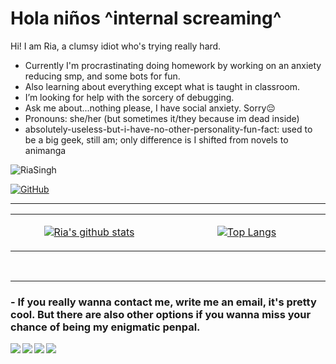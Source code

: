 <!--
**riasingh12/riasingh12** is a ✨ _special_ ✨ repository because its `README.md` (this file) appears on your GitHub profile.-->

# Hola niños ^internal screaming^
Hi! I am Ria, a clumsy idiot who's trying really hard.
- Currently I'm procrastinating doing homework by working on an anxiety reducing smp, and some bots for fun.
-  Also learning about everything except what is taught in classroom.
-  I’m looking for help with the sorcery of debugging.
-  Ask me about...nothing please, I have social anxiety. Sorry😔
-  Pronouns: she/her (but sometimes it/they because im dead inside)
-  absolutely-useless-but-i-have-no-other-personality-fun-fact: used to be a big geek, still am; only difference is I shifted from novels to animanga


<img src="https://komarev.com/ghpvc/?username=riasingh12&style=flat-square" alt="RiaSingh" /><br>

[![GitHub](https://img.shields.io/badge/dynamic/json?logo=github&label=GitHub+Followers&labelColor=282c34&color=181717&query=%24.data.totalSubs&url=https%3A%2F%2Fapi.spencerwoo.com%2Fsubstats%2F%3Fsource%3Dgithub%26queryKey%3Driasingh12&longCache=true&theme=vue-dark)](https://github.com/riasingh12) <br> <hr>


<table>
<tbody>

<tr>
<td align="center" width="20%">
<span><b><center></center></b></span> 
  
[![Ria's github stats](https://github-readme-stats.vercel.app/api?username=riasingh12&hide=issues&show_icons=true&include_all_commits=true&theme=vue-dark)](https://github.com/riasingh12)

</td>

<td align="center" width="20%">
<span><b><center></center></b></span> 
  
[![Top Langs](https://github-readme-stats.vercel.app/api/top-langs/?username=riasingh12&layout=compact&theme=vue-dark)](https://github.com/riasingh12)

</td>
</tr></tbody></table>
<br><hr>

### - If you really wanna contact me, write me an email, it's pretty cool. But there are also other options if you wanna miss your chance of being my enigmatic penpal.

[<img align="left" src="https://img.icons8.com/fluent/48/000000/gmail.png"/>][email]
[<img align="left" src="https://img.icons8.com/fluent/48/000000/instagram-new.png"/>][instagram]
[<img align="left" src="https://img.icons8.com/fluent/48/000000/discord.png"/>][discord]
[<img align="left" src="https://img.icons8.com/fluent/48/000000/linkedin.png"/>][discord]

[email]: https://riasingh.rs12@gmail.com
[instagram]: https://www.instagram.com/bloody_pranksteen
[discord]: https://discord.bio/p/ratakittydoggo
[linkedin]: https://www.linkedin.com/in/ria-singh-241392197/







